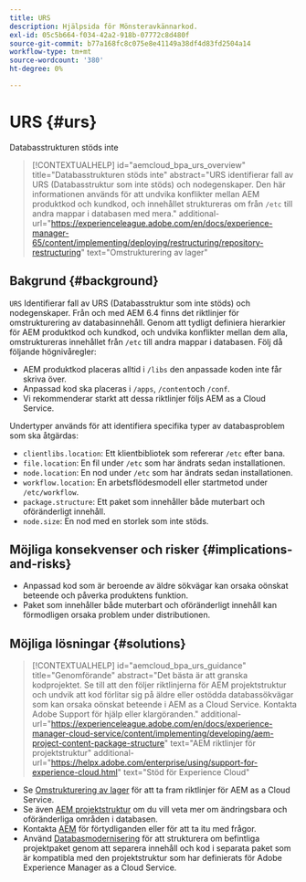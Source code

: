 ```yaml
---
title: URS
description: Hjälpsida för Mönsteravkännarkod.
exl-id: 05c5b664-f034-42a2-918b-07772c8d480f
source-git-commit: b77a168fc8c075e8e41149a38df4d83fd2504a14
workflow-type: tm+mt
source-wordcount: '380'
ht-degree: 0%

---
```


# URS {#urs}

Databasstrukturen stöds inte

>[!CONTEXTUALHELP]
>id="aemcloud_bpa_urs_overview"
>title="Databasstrukturen stöds inte"
>abstract="URS identifierar fall av URS (Databasstruktur som inte stöds) och nodegenskaper. Den här informationen används för att undvika konflikter mellan AEM produktkod och kundkod, och innehållet struktureras om från `/etc` till andra mappar i databasen med mera."
>additional-url="https://experienceleague.adobe.com/en/docs/experience-manager-65/content/implementing/deploying/restructuring/repository-restructuring" text="Omstrukturering av lager"

## Bakgrund {#background}

`URS`  Identifierar fall av URS (Databasstruktur som inte stöds) och nodegenskaper. Från och med AEM 6.4 finns det riktlinjer för omstrukturering av databasinnehåll. Genom att tydligt definiera hierarkier för AEM produktkod och kundkod, och undvika konflikter mellan dem alla, omstruktureras innehållet från `/etc` till andra mappar i databasen. Följ då följande högnivåregler:

* AEM produktkod placeras alltid i `/libs` den anpassade koden inte får skriva över.
* Anpassad kod ska placeras i `/apps`, `/content`och `/conf`.
* Vi rekommenderar starkt att dessa riktlinjer följs AEM as a Cloud Service.

Undertyper används för att identifiera specifika typer av databasproblem som ska åtgärdas:

* `clientlibs.location`: Ett klientbibliotek som refererar `/etc` efter bana.
* `file.location`: En fil under `/etc` som har ändrats sedan installationen.
* `node.location`: En nod under `/etc` som har ändrats sedan installationen.
* `workflow.location`: En arbetsflödesmodell eller startmetod under `/etc/workflow`.
* `package.structure`: Ett paket som innehåller både muterbart och oföränderligt innehåll.
* `node.size`: En nod med en storlek som inte stöds.

## Möjliga konsekvenser och risker {#implications-and-risks}

* Anpassad kod som är beroende av äldre sökvägar kan orsaka oönskat beteende och påverka produktens funktion.
* Paket som innehåller både muterbart och oföränderligt innehåll kan förmodligen orsaka problem under distributionen.

## Möjliga lösningar {#solutions}

>[!CONTEXTUALHELP]
>id="aemcloud_bpa_urs_guidance"
>title="Genomförande"
>abstract="Det bästa är att granska kodprojektet. Se till att den följer riktlinjerna för AEM projektstruktur och undvik att kod förlitar sig på äldre eller ostödda databassökvägar som kan orsaka oönskat beteende i AEM as a Cloud Service. Kontakta Adobe Support för hjälp eller klargöranden."
>additional-url="https://experienceleague.adobe.com/en/docs/experience-manager-cloud-service/content/implementing/developing/aem-project-content-package-structure" text="AEM riktlinjer för projektstruktur"
>additional-url="https://helpx.adobe.com/enterprise/using/support-for-experience-cloud.html" text="Stöd för Experience Cloud"

* Se [Omstrukturering av lager](https://experienceleague.adobe.com/en/docs/experience-manager-65/content/implementing/deploying/restructuring/repository-restructuring) för att ta fram riktlinjer för AEM as a Cloud Service.
* Se även [AEM projektstruktur](https://experienceleague.adobe.com/en/docs/experience-manager-cloud-service/content/implementing/developing/aem-project-content-package-structure) om du vill veta mer om ändringsbara och oföränderliga områden i databasen.
* Kontakta [AEM](https://helpx.adobe.com/enterprise/using/support-for-experience-cloud.html) för förtydliganden eller för att ta itu med frågor.
* Använd [Databasmodernisering](https://experienceleague.adobe.com/en/docs/experience-manager-cloud-service/content/migration-journey/refactoring-tools/repo-modernizer#refactoring-tools) för att strukturera om befintliga projektpaket genom att separera innehåll och kod i separata paket som är kompatibla med den projektstruktur som har definierats för Adobe Experience Manager as a Cloud Service.
